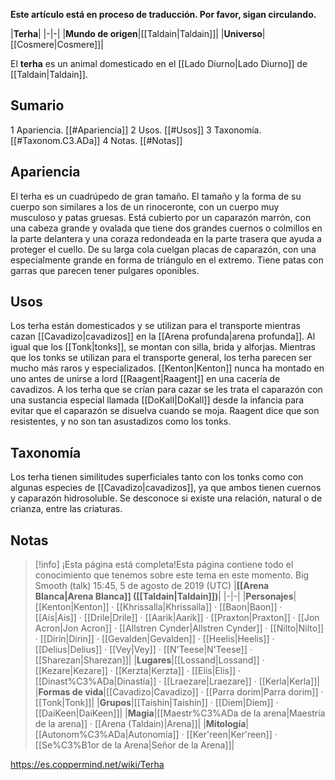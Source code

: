 **Este artículo está en proceso de traducción. Por favor, sigan circulando.**


|**Terha**|
|-|-|
|**Mundo de origen**|[[Taldain\|Taldain]]|
|**Universo**|[[Cosmere\|Cosmere]]|

El **terha** es un animal domesticado en el [[Lado Diurno\|Lado Diurno]] de [[Taldain\|Taldain]].

## Sumario

1 Apariencia. [[#Apariencia]] 
2 Usos. [[#Usos]] 
3 Taxonomía. [[#Taxonom.C3.ADa]] 
4 Notas. [[#Notas]] 


## Apariencia
El terha es un cuadrúpedo de gran tamaño. El tamaño y la forma de su cuerpo son similares a los de un rinoceronte, con un cuerpo muy musculoso y patas gruesas. Está cubierto por un caparazón marrón, con una cabeza grande y ovalada que tiene dos grandes cuernos o colmillos en la parte delantera y una coraza redondeada en la parte trasera que ayuda a proteger el cuello. De su larga cola cuelgan placas de caparazón, con una especialmente grande en forma de triángulo en el extremo. Tiene patas con garras que parecen tener pulgares oponibles.

## Usos
Los terha están domesticados y se utilizan para el transporte mientras cazan [[Cavadizo\|cavadizos]] en la [[Arena profunda\|arena profunda]]. Al igual que los [[Tonk\|tonks]], se montan con silla, brida y alforjas. Mientras que los tonks se utilizan para el transporte general, los terha parecen ser mucho más raros y especializados. [[Kenton\|Kenton]] nunca ha montado en uno antes de unirse a lord [[Raagent\|Raagent]] en una cacería de cavadizos. A los terha que se crían para cazar se les trata el caparazón con una sustancia especial llamada [[DoKall\|DoKall]] desde la infancia para evitar que el caparazón se disuelva cuando se moja. Raagent dice que son resistentes, y no son tan asustadizos como los tonks.

## Taxonomía
Los terha tienen similitudes superficiales tanto con los tonks como con algunas especies de [[Cavadizo\|cavadizos]], ya que ambos tienen cuernos y caparazón hidrosoluble. Se desconoce si existe una relación, natural o de crianza, entre las criaturas.

## Notas

> [!info] ¡Esta página está completa!Esta página contiene todo el conocimiento que tenemos sobre este tema en este momento.
Big Smooth (talk) 15:45, 5 de agosto de 2019 (UTC)
|**[[Arena Blanca\|Arena Blanca]] ([[Taldain\|Taldain]])**|
|-|-|
|**Personajes**|[[Kenton\|Kenton]] · [[Khrissalla\|Khrissalla]] · [[Baon\|Baon]] · [[Ais\|Ais]] · [[Drile\|Drile]] · [[Aarik\|Aarik]] · [[Praxton\|Praxton]] · [[Jon Acron\|Jon Acron]] · [[Allstren Cynder\|Allstren Cynder]] · [[Nilto\|Nilto]] · [[Dirin\|Dirin]] · [[Gevalden\|Gevalden]] · [[Heelis\|Heelis]] · [[Delius\|Delius]] · [[Vey\|Vey]] · [[N'Teese\|N'Teese]] · [[Sharezan\|Sharezan]]|
|**Lugares**|[[Lossand\|Lossand]] · [[Kezare\|Kezare]] · [[Kerzta\|Kerzta]] · [[Elis\|Elis]] · [[Dinast%C3%ADa\|Dinastía]] · [[Lraezare\|Lraezare]] · [[Kerla\|Kerla]]|
|**Formas de vida**|[[Cavadizo\|Cavadizo]] · [[Parra dorim\|Parra dorim]] · [[Tonk\|Tonk]]|
|**Grupos**|[[Taishin\|Taishin]] · [[Diem\|Diem]] · [[DaiKeen\|DaiKeen]]|
|**Magia**|[[Maestr%C3%ADa de la arena\|Maestría de la arena]] · [[Arena (Taldain)\|Arena]]|
|**Mitología**|[[Autonom%C3%ADa\|Autonomía]] · [[Ker'reen\|Ker'reen]] · [[Se%C3%B1or de la Arena\|Señor de la Arena]]|



https://es.coppermind.net/wiki/Terha